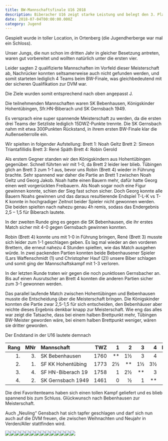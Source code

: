 ```yaml
---
title: BW-Mannschaftsfinale U16 2018
description: Biberacher U16 zeigt starke Leistung und belegt den 3. Platz beim BW-Finale.
date: 2018-07-04T00:00:00.000Z
category: Jugend
---
```


Gespielt wurde in toller Location, in Ortenberg (die Jugendherberge war mal ein Schloss).

Unser Jungs, die nun schon im dritten Jahr in gleicher Besetzung antreten, waren gut vorbereitet und wollten natürlich unter die ersten vier.

Leider sagten 2 qualifizierte Mannschaften im Vorfeld dieser Meisterschaft ab, Nachrücker konnten seltsamerweise auch nicht gefunden werden, und somit starteten lediglich 4 Teams beim BW-Finale, was gleichbedeutend mit der sicheren Qualifikation zur DVM war.

Die Ziele wurden somit entsprechend nach oben angepasst J.

Die teilnehmenden Mannschaften waren SK Bebenhausen, Königskinder Hohentübingen, Sfr.HN-Biberach und SK Gernsbach 1949.

Es versprach eine super spannende Meisterschaft zu werden, da die ersten drei Teams der Setzliste lediglich 15DWZ-Punkte trennte. Die SK Gernsbach nahm mit etwa 300Punkten Rückstand, in ihrem ersten BW-Finale klar die Außenseiterrolle ein.

Wir spielten in folgender Aufstellung:
Brett 1: Noah Geltz
Brett 2: Simeon Triantafillidis
Brett 3: René Späth
Brett 4: Robin Gerold

Als erstem Gegner standen wir den Königskindern aus Hohentübingen gegenüber. Schnell führten wir mit 1-0, da Brett 2 leider leer blieb. Tübingen glich an Brett 3 zum 1-1 aus, bevor uns Robin (Brett 4) wieder in Führung brachte. Sehr spannend war daher die Partie an Brett 1 zwischen Noah Geltz und Georg Jakob. Noah hatte einen Bauern mehr, dafür hatte Georg einen weit vorgerückten Freibauern. Als Noah sogar noch eine Figur gewinnen konnte, schien der Sieg fast schon sicher. Doch Georg konnte alle Bauern Noahs gewinnen und das daraus resultierende Endspiel T-L-K vs T-K konnte in hochgradiger Zeitnot beider Spieler nicht gewonnen werden. Die beiden spielten nach nahezu genau 4h remis, sodass das Endergebnis 2,5 – 1,5 für Biberach lautete.

In der zweiten Runde ging es gegen die SK Bebenhausen, die ihr erstes Match sicher mit 4-0 gegen Gernsbach gewinnen konnten.

Robin (Brett 4) konnte uns mit 1-0 in Führung bringen, René (Brett 3) musste sich leider zum 1-1 geschlagen geben. Es lag mal wieder an den vorderen Brettern, die erneut nahezu 4 Stunden spielten, wie das Match ausgehen würde. In zwei packenden Partien konnten beide Bebenhausener Spieler (Lars Waffenschmidt (1) und Christopher Hauf (2)) unsere Biber schlagen und somit ging der Mannschaftskampf mit 1-3 verloren.

In der letzten Runde traten wir gegen die noch punktlosen Gernsbacher an. Bis auf einen Ausrutscher an Brett 4 konnten die anderen Partien sicher zum 3-1 gewonnen werden.

Das parallel laufende Match zwischen Hohentübingen und Bebenhausen musste die Entscheidung über die Meisterschaft bringen. Die Königskinder konnten die Partie zwar 2,5-1,5 für sich entscheiden, den Bebenhäuser aber reichte dieses Ergebnis denkbar knapp zur Meisterschaft. Wie eng das alles war zeigt die Tatsache, dass bei einem halben Brettpunkt mehr, Tübingen BW-Meister geworden wäre, bei einem halben Brettpunkt weniger, wären sie dritter geworden.

Der Endstand in der U16 lautete demnach

| Rang | MNr | Mannschaft        |  TWZ |    1 |    2 |    3 |    4 | Man.Pkt. | Brt.P |
| ---: | --: | :---------------- | ---: | ---: | ---: | ---: | ---: | :------: | ----: |
|   1. |  3. | SK Bebenhausen    | 1760 | \*\* |   1½ |    3 |    4 |   4 – 2  |   8.5 |
|   2. |  1. | SF KK Hohentübing | 1773 |   2½ | \*\* |   1½ |   3½ |   4 – 2  |   7.5 |
|   3. |  4. | SF HN-Biberach 19 | 1758 |    1 |   2½ | \*\* |    3 |   4 – 2  |   6.5 |
|   4. |  2. | SK Gernsbach 1949 | 1461 |    0 |    ½ |    1 | \*\* |   0 – 6  |   1.5 |

Die drei Favoritenteams haben sich einen tollen Kampf geliefert und es blieb spannend bis zum Schluss. Glückwunsch nach Bebenhausen zur Meisterschaft.

Auch „Neuling“ Gensbach hat sich tapfer geschlagen und darf sich nun auch auf die DVM freuen, die zwischen Weihnachten und Neujahr in Verden/Aller stattfinden wird.

![](/assets/blog/20180704.bw-mannschaftsfinale-u16/1549.jpg)![](/assets/blog/20180704.bw-mannschaftsfinale-u16/1550.jpg)![](/assets/blog/20180704.bw-mannschaftsfinale-u16/1551.jpg)![](/assets/blog/20180704.bw-mannschaftsfinale-u16/1552.jpg)![](/assets/blog/20180704.bw-mannschaftsfinale-u16/1553.jpg)![](/assets/blog/20180704.bw-mannschaftsfinale-u16/1554.jpg)![](/assets/blog/20180704.bw-mannschaftsfinale-u16/1555.jpg)![](/assets/blog/20180704.bw-mannschaftsfinale-u16/1556.jpg)![](/assets/blog/20180704.bw-mannschaftsfinale-u16/1557.jpg)![](/assets/blog/20180704.bw-mannschaftsfinale-u16/1558.jpg)![](/assets/blog/20180704.bw-mannschaftsfinale-u16/1559.jpg)![](/assets/blog/20180704.bw-mannschaftsfinale-u16/1560.jpg)![](/assets/blog/20180704.bw-mannschaftsfinale-u16/1561.jpg)![](/assets/blog/20180704.bw-mannschaftsfinale-u16/1562.jpg)
